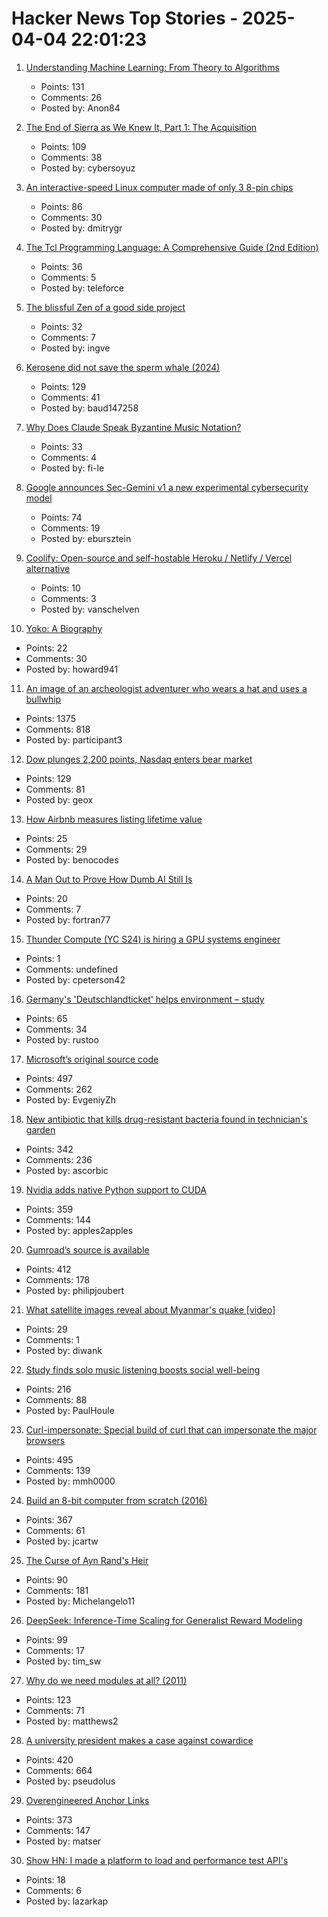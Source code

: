 # Hacker News Top Stories - 2025-04-04 22:01:23

1. [Understanding Machine Learning: From Theory to Algorithms](https://www.cs.huji.ac.il/~shais/UnderstandingMachineLearning/copy.html)
   - Points: 131
   - Comments: 26
   - Posted by: Anon84

2. [The End of Sierra as We Knew It, Part 1: The Acquisition](https://www.filfre.net/2025/04/the-end-of-sierra-as-we-knew-it-part-1-the-acquisition/)
   - Points: 109
   - Comments: 38
   - Posted by: cybersoyuz

3. [An interactive-speed Linux computer made of only 3 8-pin chips](https://dmitry.gr/?r=05.Projects&proj=36.%208pinLinux)
   - Points: 86
   - Comments: 30
   - Posted by: dmitrygr

4. [The Tcl Programming Language: A Comprehensive Guide (2nd Edition)](https://www.magicsplat.com/ttpl/index.html)
   - Points: 36
   - Comments: 5
   - Posted by: teleforce

5. [The blissful Zen of a good side project](https://joshcollinsworth.com/blog/the-blissful-zen-of-a-good-side-project)
   - Points: 32
   - Comments: 7
   - Posted by: ingve

6. [Kerosene did not save the sperm whale (2024)](https://edconway.substack.com/p/no-kerosene-did-not-save-the-sperm)
   - Points: 129
   - Comments: 41
   - Posted by: baud147258

7. [Why Does Claude Speak Byzantine Music Notation?](https://fi-le.net/byzantine/)
   - Points: 33
   - Comments: 4
   - Posted by: fi-le

8. [Google announces Sec-Gemini v1 a new experimental cybersecurity model](https://security.googleblog.com/2025/04/google-launches-sec-gemini-v1-new.html)
   - Points: 74
   - Comments: 19
   - Posted by: ebursztein

9. [Coolify: Open-source and self-hostable Heroku / Netlify / Vercel alternative](https://coolify.io/)
   - Points: 10
   - Comments: 3
   - Posted by: vanschelven

10. [Yoko: A Biography](https://www.newstatesman.com/culture/books/book-of-the-day/2025/03/the-yoko-ono-problem)
   - Points: 22
   - Comments: 30
   - Posted by: howard941

11. [An image of an archeologist adventurer who wears a hat and uses a bullwhip](https://theaiunderwriter.substack.com/p/an-image-of-an-archeologist-adventurer)
   - Points: 1375
   - Comments: 818
   - Posted by: participant3

12. [Dow plunges 2,200 points, Nasdaq enters bear market](https://finance.yahoo.com/news/live/stock-market-today-dow-plunges-2200-points-nasdaq-enters-bear-market-as-trump-tariffs-spark-worst-meltdown-since-2020-200042876.html)
   - Points: 129
   - Comments: 81
   - Posted by: geox

13. [How Airbnb measures listing lifetime value](https://medium.com/airbnb-engineering/how-airbnb-measures-listing-lifetime-value-a603bf05142c)
   - Points: 25
   - Comments: 29
   - Posted by: benocodes

14. [A Man Out to Prove How Dumb AI Still Is](https://www.theatlantic.com/technology/archive/2025/04/arc-agi-chollet-test/682295/)
   - Points: 20
   - Comments: 7
   - Posted by: fortran77

15. [Thunder Compute (YC S24) is hiring a GPU systems engineer](https://www.ycombinator.com/companies/thunder-compute/jobs/fRSS8JQ-systems-engineer)
   - Points: 1
   - Comments: undefined
   - Posted by: cpeterson42

16. [Germany's 'Deutschlandticket' helps environment – study](https://www.dw.com/en/germanys-deutschlandticket-helps-environment-study/a-72128647)
   - Points: 65
   - Comments: 34
   - Posted by: rustoo

17. [Microsoft’s original source code](https://www.gatesnotes.com/home/home-page-topic/reader/microsoft-original-source-code)
   - Points: 497
   - Comments: 262
   - Posted by: EvgeniyZh

18. [New antibiotic that kills drug-resistant bacteria found in technician's garden](https://www.nature.com/articles/d41586-025-00945-z)
   - Points: 342
   - Comments: 236
   - Posted by: ascorbic

19. [Nvidia adds native Python support to CUDA](https://thenewstack.io/nvidia-finally-adds-native-python-support-to-cuda/)
   - Points: 359
   - Comments: 144
   - Posted by: apples2apples

20. [Gumroad’s source is available](https://github.com/antiwork/gumroad)
   - Points: 412
   - Comments: 178
   - Posted by: philipjoubert

21. [What satellite images reveal about Myanmar's quake [video]](https://www.bbc.com/news/videos/cn4wzyv21jvo)
   - Points: 29
   - Comments: 1
   - Posted by: diwank

22. [Study finds solo music listening boosts social well-being](https://phys.org/news/2025-03-solo-music-boosts-social.html)
   - Points: 216
   - Comments: 88
   - Posted by: PaulHoule

23. [Curl-impersonate: Special build of curl that can impersonate the major browsers](https://github.com/lwthiker/curl-impersonate)
   - Points: 495
   - Comments: 139
   - Posted by: mmh0000

24. [Build an 8-bit computer from scratch (2016)](https://eater.net/8bit/)
   - Points: 367
   - Comments: 61
   - Posted by: jcartw

25. [The Curse of Ayn Rand's Heir](https://www.theatlantic.com/ideas/archive/2025/03/ayn-rand-peikoff-inheritance-battle/682219/)
   - Points: 90
   - Comments: 181
   - Posted by: Michelangelo11

26. [DeepSeek: Inference-Time Scaling for Generalist Reward Modeling](https://arxiv.org/abs/2504.02495)
   - Points: 99
   - Comments: 17
   - Posted by: tim_sw

27. [Why do we need modules at all? (2011)](https://groups.google.com/g/erlang-programming/c/LKLesmrss2k)
   - Points: 123
   - Comments: 71
   - Posted by: matthews2

28. [A university president makes a case against cowardice](https://www.newyorker.com/news/q-and-a/a-university-president-makes-a-case-against-cowardice)
   - Points: 420
   - Comments: 664
   - Posted by: pseudolus

29. [Overengineered Anchor Links](https://thirty-five.com/overengineered-anchoring)
   - Points: 373
   - Comments: 147
   - Posted by: matser

30. [Show HN: I made a platform to load and performance test API's](https://buzzbench.io/)
   - Points: 18
   - Comments: 6
   - Posted by: lazarkap

